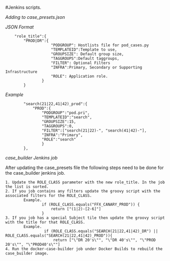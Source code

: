 #Jenkins scripts.

_Adding to case_presets.json_

_JSON Format_

		"role_title":{
			"PROD|DR":{
						"PODGROUP": Hostlists file for pod_cases.py
						"TEMPLATEID":Template to use,
						"GROUPSIZE": Default group size,
						"TAGGROUPS":Default taggroups,
						"FILTER": Optional Filters
						"INFRA":Primary, Secondary or Supporting Infrastructure
						"ROLE": Application role. 
					}
			}
	
_Example_

			"search(21|22,41|42)_prod":{
				"PROD":{
					"PODGROUP":"pod.pri",
					"TEMPLATEID":"search",
					"GROUPSIZE":15,
					"TAGGROUPS":0,
					"FILTER":["search(21|22)-", "search(41|42)-"],
					"INFRA":"Primary",
					"ROLE":"search"
					}
			},

_case_builder Jenkins job_

After updating the case_presets file the following steps need to be done for 
the case_builder jenkins job.  

	1. Update the ROLE_CLASS parameter with the new role_title. In the job the list is sorted. 
	2. If you job contains any filters update the groovy script with the associated filters for the ROLE_CLASS. 
			Example. 
					if (ROLE_CLASS.equals("FFX_CANARY_PROD")) {
						return ["(1|2)-[2-6]"]
					}
	3. If you job has a special Subject tile then update the groovy script with the title for that ROLE_CLASS.
			Example. 
					 if (ROLE_CLASS.equals("SEARCH(21|22,41|42)_DR") || ROLE_CLASS.equals("SEARCH(21|22,41|42)_PROD")){
					     return ["\"DR 20's\"", "\"DR 40's\"", "\"PROD 20's\"", "\"PROD40's\""]
	4. Run the docker-case-builder job under Docker Builds to rebuild the case_builder image. 
	
